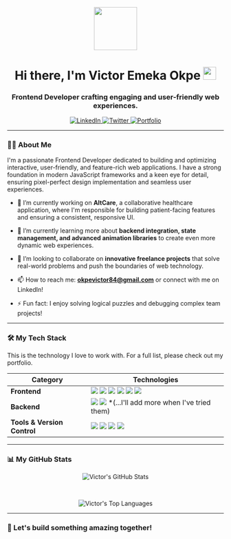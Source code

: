 <div id="header" align="center">
  <img src="https://media.giphy.com/media/M9gbBd9nbDrOTu1Mqx/giphy.gif" width="100"/>
  <h1>
    Hi there, I'm Victor Emeka Okpe 
    <img src="https://media.giphy.com/media/hvRJCLFzcasrR4ia7z/giphy.gif" width="30px"/>
  </h1>
  <h3>
    Frontend Developer crafting engaging and user-friendly web experiences.
  </h3>
</div>

<div id="socials" align="center">
  <a href="https://www.linkedin.com/in/emkajnr">
    <img src="https://img.shields.io/badge/LinkedIn-0077B5?style=for-the-badge&logo=linkedin&logoColor=white" alt="LinkedIn"/>
  </a>
  <a href="https://www.twitter.com/Victorbjay">
    <img src="https://img.shields.io/badge/Twitter-1DA1F2?style=for-the-badge&logo=twitter&logoColor=white" alt="Twitter"/>
  </a>
  <a href="#">
    <img src="https://img.shields.io/badge/Portfolio-255E63?style=for-the-badge&logo=react&logoColor=white" alt="Portfolio"/>
  </a>
</div>

---

### 👨‍💻 About Me

I'm a passionate Frontend Developer dedicated to building and optimizing interactive, user-friendly, and feature-rich web applications. I have a strong foundation in modern JavaScript frameworks and a keen eye for detail, ensuring pixel-perfect design implementation and seamless user experiences.

- 🔭 I’m currently working on **AltCare**, a collaborative healthcare application, where I'm responsible for building patient-facing features and ensuring a consistent, responsive UI.

- 🌱 I’m currently learning more about **backend integration, state management, and advanced animation libraries** to create even more dynamic web experiences.

- 👯 I’m looking to collaborate on **innovative freelance projects** that solve real-world problems and push the boundaries of web technology.

- 📫 How to reach me: **okpevictor84@gmail.com** or connect with me on LinkedIn!

- ⚡ Fun fact: I enjoy solving logical puzzles and debugging complex team projects!

---

### 🛠️ My Tech Stack

This is the technology I love to work with. For a full list, please check out my portfolio.

| Category | Technologies |
|---|---|
| **Frontend** | <img src="https://img.shields.io/badge/React-20232A?style=for-the-badge&logo=react&logoColor=61DAFB" /> <img src="https://img.shields.io/badge/Vite-646CFF?style=for-the-badge&logo=vite&logoColor=white" /> <img src="https://img.shields.io/badge/JavaScript-F7DF1E?style=for-the-badge&logo=javascript&logoColor=black" /> <img src="https://img.shields.io/badge/HTML5-E34F26?style=for-the-badge&logo=html5&logoColor=white" /> <img src="https://img.shields.io/badge/CSS3-1572B6?style=for-the-badge&logo=css3&logoColor=white" /> <img src="https://img.shields.io/badge/Tailwind_CSS-38B2AC?style=for-the-badge&logo=tailwind-css&logoColor=white" /> |
| **Backend** | <img src="https://img.shields.io/badge/Node.js-339933?style=for-the-badge&logo=nodedotjs&logoColor=white" /> <img src="https://img.shields.io/badge/Express.js-000000?style=for-the-badge&logo=express&logoColor=white" /> *(...I'll add more when I've tried them) |
| **Tools & Version Control** | <img src="https://img.shields.io/badge/Git-F05032?style=for-the-badge&logo=git&logoColor=white" /> <img src="https://img.shields.io/badge/GitHub-100000?style=for-the-badge&logo=github&logoColor=white" /> <img src="https://img.shields.io/badge/VS_Code-007ACC?style=for-the-badge&logo=visual-studio-code&logoColor=white" /> <img src="https://img.shields.io/badge/Postman-FF6C37?style=for-the-badge&logo=postman&logoColor=white" /> |

---

### 📊 My GitHub Stats

<div align="center">
  

  <img 
    src="https://github-readme-stats.anuraghazra.app/api?username=Victorbjay&show_icons=true&theme=merko&include_all_commits=true&count_private=true" 
    alt="Victor's GitHub Stats"
  />
  
  <br/>
  
  <img 
    src="https://github-readme-stats.anuraghazra.app/api/top-langs/?username=Victorbjay&layout=compact&langs_count=7&theme=merko"
    alt="Victor's Top Languages"
  />
  
</div>

---

### 🚀 Let's build something amazing together!
